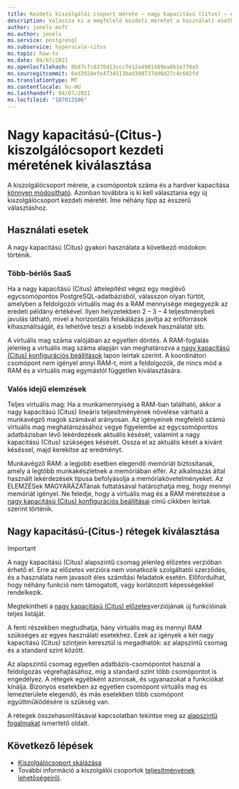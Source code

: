 ```yaml
---
title: Kezdeti kiszolgálói csoport mérete – nagy kapacitású (Citus) – Azure Database for PostgreSQL
description: Válassza ki a megfelelő kezdeti méretet a használati esethez
author: jonels-msft
ms.author: jonels
ms.service: postgresql
ms.subservice: hyperscale-citus
ms.topic: how-to
ms.date: 04/07/2021
ms.openlocfilehash: 8b87cfc8276d13ccc7e12a4901489ea0b1e770a5
ms.sourcegitcommit: 6ed3928efe4734513bad388737dd6d27c4c602fd
ms.translationtype: MT
ms.contentlocale: hu-HU
ms.lasthandoff: 04/07/2021
ms.locfileid: "107012506"
---
```

# <a name="pick-initial-size-for-hyperscale-citus-server-group"></a>Nagy kapacitású-(Citus-) kiszolgálócsoport kezdeti méretének kiválasztása

A kiszolgálócsoport mérete, a csomópontok száma és a hardver kapacitása [könnyen módosítható](howto-hyperscale-scale-grow.md). Azonban továbbra is ki kell választania egy új kiszolgálócsoport kezdeti méretét. Íme néhány tipp az ésszerű választáshoz.

## <a name="use-cases"></a>Használati esetek

A nagy kapacitású (Citus) gyakori használata a következő módokon történik.

### <a name="multi-tenant-saas"></a>Több-bérlős SaaS

Ha a nagy kapacitású (Citus) áttelepítést végez egy meglévő egycsomópontos PostgreSQL-adatbázisból, válasszon olyan fürtöt, amelyben a feldolgozói virtuális mag és a RAM mennyisége megegyezik az eredeti példány értékével. Ilyen helyzetekben 2 – 3 – 4 teljesítménybeli javulás látható, mivel a horizontális felskálázás javítja az erőforrások kihasználtságát, és lehetővé teszi a kisebb indexek használatát stb.

A virtuális mag száma valójában az egyetlen döntés. A RAM-foglalás jelenleg a virtuális mag száma alapján van meghatározva a [nagy kapacitású (Citus) konfigurációs beállítások](concepts-hyperscale-configuration-options.md) lapon leírtak szerint.
A koordinátori csomópont nem igényel annyi RAM-t, mint a feldolgozók, de nincs mód a RAM és a virtuális mag egymástól független kiválasztására.

### <a name="real-time-analytics"></a>Valós idejű elemzések

Teljes virtuális mag: Ha a munkamennyiség a RAM-ban található, akkor a nagy kapacitású (Citus) lineáris teljesítményének növelése várható a munkavégző magok számával arányosan. Az igényeinek megfelelő számú virtuális mag meghatározásához vegye figyelembe az egycsomópontos adatbázisban lévő lekérdezések aktuális késését, valamint a nagy kapacitású (Citus) szükséges késését. Ossza el az aktuális kését a kívánt késéssel, majd kerekítse az eredményt.

Munkavégző RAM: a legjobb esetben elegendő memóriát biztosítanak, amely a legtöbb munkakészletnek a memóriában elfér. Az alkalmazás által használt lekérdezések típusa befolyásolja a memóriakövetelményeket. Az ELEMZÉSek MAGYARÁZATának futtatásával határozhatja meg, hogy mennyi memóriát igényel. Ne feledje, hogy a virtuális mag és a RAM méretezése a [nagy kapacitású (Citus) konfigurációs beállításai](concepts-hyperscale-configuration-options.md) című cikkben leírtak szerint történik.

## <a name="choosing-a-hyperscale-citus-tier"></a>Nagy kapacitású-(Citus-) rétegek kiválasztása

> [!IMPORTANT]
> A nagy kapacitású (Citus) alapszintű csomag jelenleg előzetes verzióban érhető el.  Erre az előzetes verzióra nem vonatkozik szolgáltatói szerződés, és a használata nem javasolt éles számítási feladatok esetén. Előfordulhat, hogy néhány funkció nem támogatott, vagy korlátozott képességekkel rendelkezik.
>
> Megtekintheti a [nagy kapacitású (Citus) előzetes](hyperscale-preview-features.md)verziójának új funkcióinak teljes listáját.

A fenti részekben megtudhatja, hány virtuális mag és mennyi RAM szükséges az egyes használati esetekhez. Ezek az igények a két nagy kapacitású (Citus) szintjein keresztül is megadhatók: az alapszintű csomag és a standard szint között.

Az alapszintű csomag egyetlen adatbázis-csomópontot használ a feldolgozás végrehajtásához, míg a standard szint több csomópontot is engedélyez. A rétegek egyébként azonosak, és ugyanazokat a funkciókat kínálja. Bizonyos esetekben az egyetlen csomópont virtuális mag és lemezterülete elegendő, és más esetekben több csomópont együttműködésére is szükség van.

A rétegek összehasonlításával kapcsolatban tekintse meg az [alapszintű fogalmakat](concepts-hyperscale-tiers.md) ismertető oldalt.

## <a name="next-steps"></a>Következő lépések

- [Kiszolgálócsoport skálázása](howto-hyperscale-scale-grow.md)
- További információ a kiszolgálói csoportok [teljesítményének lehetőségeiről](concepts-hyperscale-configuration-options.md).

